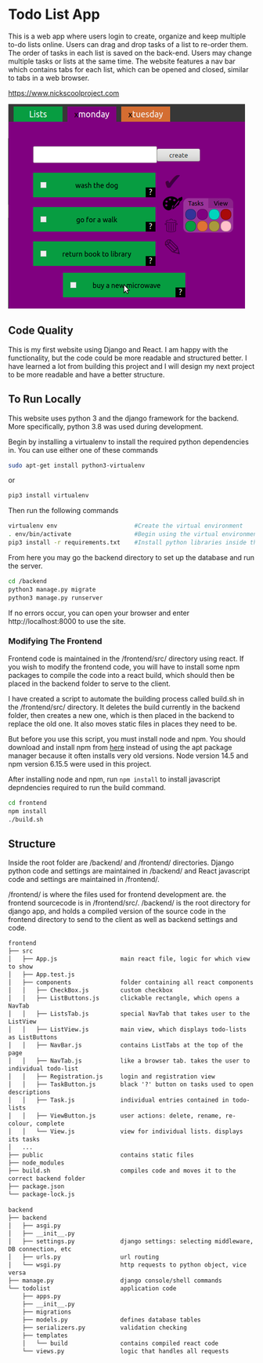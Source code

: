 # Todo List App
This is a web app where users login to create, organize and keep multiple to-do lists online. Users can drag and drop tasks of a list to re-order them. The order of tasks in each list is saved on the back-end. Users may change multiple tasks or lists at the same time. The website features a nav bar which contains tabs for each list, which can be opened and closed, similar to tabs in a web browser.

https://www.nickscoolproject.com

![screenshot](./readme_image.png "nickscoolproject")

## Code Quality
This is my first website using Django and React. I am happy with the functionality, but the code could be more readable and structured better. I have learned a lot from building this project and I will design my next project to be more readable and have a better structure.

## To Run Locally
This website uses python 3 and the django framework for the backend. More specifically, python 3.8 was used during development.

Begin by installing a virtualenv to install the required python dependencies in.
You can use either one of these commands
```bash
sudo apt-get install python3-virtualenv
```
or
```bash
pip3 install virtualenv
```
Then run the following commands
```bash
virtualenv env                      #Create the virtual environment
. env/bin/activate                  #Begin using the virtual environment
pip3 install -r requirements.txt    #Install python libraries inside the virtual environment
```

From here you may go the backend directory to set up the database and run the server.
```bash
cd /backend
python3 manage.py migrate
python3 manage.py runserver
```
If no errors occur, you can open your browser and enter http://localhost:8000 to use the site.

### Modifying The Frontend
Frontend code is maintained in the /frontend/src/ directory using react. If you wish to modify the frontend code, you will have to install some npm packages to compile the code into a react build, which should then be placed in the backend folder to serve to the client. 

I have created a script to automate the building process called build.sh in the /frontend/src/ directory. It deletes the build currently in the backend folder, then creates a new one, which is then placed in the backend to replace the old one. It also moves static files in places they need to be.

But before you use this script, you must install node and npm. You should download and install npm from [here](https://nodejs.org/en/download/) instead of using the apt package manager because it often installs very old versions. Node version 14.5 and npm version 6.15.5 were used in this project.

After installing node and npm, run `npm install` to install javascript depndencies required to run the build command.
```bash
cd frontend
npm install
./build.sh
```
## Structure
Inside the root folder are /backend/ and /frontend/ directories. Django python code and settings are maintained in /backend/ and React javascript code and settings are maintained in /frontend/.

/frontend/ is where the files used for frontend development are. the frontend sourcecode is in /frontend/src/.
/backend/ is the root directory for django app, and holds a compiled version of the source code in the frontend directory to send to the client as well as backend settings and code.

```
frontend
├── src
│   ├── App.js                  main react file, logic for which view to show
│   ├── App.test.js                 
│   ├── components              folder containing all react components
│   │   ├── CheckBox.js         custom checkbox 
│   │   ├── ListButtons.js      clickable rectangle, which opens a NavTab
│   │   ├── ListsTab.js         special NavTab that takes user to the ListView
│   │   ├── ListView.js         main view, which displays todo-lists as ListButtons
│   │   ├── NavBar.js           contains ListTabs at the top of the page
│   │   ├── NavTab.js           like a browser tab. takes the user to individual todo-list
│   │   ├── Registration.js     login and registration view
│   │   ├── TaskButton.js       black '?' button on tasks used to open descriptions
│   │   ├── Task.js             individual entries contained in todo-lists
│   │   ├── ViewButton.js       user actions: delete, rename, re-colour, complete
│   │   └── View.js             view for individual lists. displays its tasks
│   ...
├── public                      contains static files
├── node_modules                    
├── build.sh                    compiles code and moves it to the correct backend folder 
├── package.json                    
└── package-lock.js                 

backend
├── backend                         
│   ├── asgi.py                     
│   ├── __init__.py         		
│   ├── settings.py             django settings: selecting middleware, DB connection, etc
│   ├── urls.py                 url routing
│   └── wsgi.py                 http requests to python object, vice versa
├── manage.py                   django console/shell commands
└── todolist                    application code               
    ├── apps.py                     
    ├── __init__.py                
    ├── migrations                  
    ├── models.py               defines database tables
    ├── serializers.py          validation checking
    ├── templates                   
    │   └── build               contains compiled react code             
    └── views.py                logic that handles all requests
```
